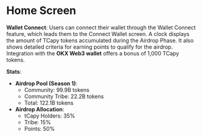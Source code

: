 # Home Screen

**Wallet Connect**: Users can connect their wallet through the Wallet Connect feature, which leads them to the Connect Wallet screen. A clock displays the amount of TCapy tokens accumulated during the Airdrop Phase. It also shows detailed criteria for earning points to qualify for the airdrop. Integration with the **OKX Web3 wallet** offers a bonus of 1,000 TCapy tokens.

**Stats**:

* **Airdrop Pool (Season 1)**:
  * Community: 99.9B tokens
  * Community Tribe: 22.2B tokens
  * Total: 122.1B tokens
* **Airdrop Allocation**:
  * tCapy Holders: 35%
  * Tribe: 15%
  * Points: 50%
